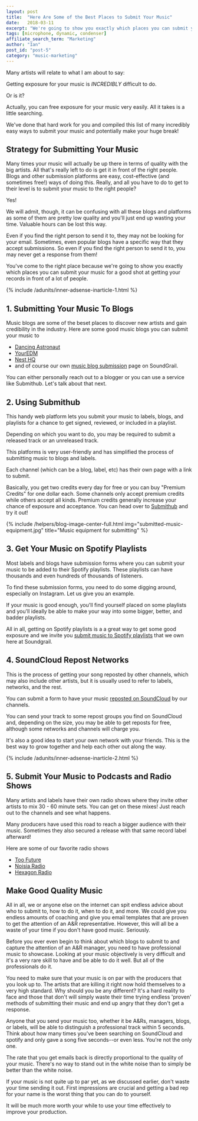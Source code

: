 ```yaml
---
layout: post
title:  "Here Are Some of the Best Places to Submit Your Music"
date:   2018-03-11
excerpt: "We're going to show you exactly which places you can submit your music for a good shot at getting your records in front of a lot of people."
tags: [microphone, dynamic, condenser]
affiliate_search_term: "Marketing"
author: "Ian"
post_id: "post-5"
category: "music-marketing"
---
```

Many artists will relate to what I am about to say:

Getting exposure for your music is _INCREDIBLY_ difficult to do.

Or is it?

Actually, you can free exposure for your music very easily. All it takes is a little searching.

We've done that hard work for you and compiled this list of many incredibly easy ways to submit your music and potentially make your huge break!

## Strategy for Submitting Your Music
Many times your music will actually be up there in terms of quality with the big artists. All that's really left to do is get it in front of the right people. Blogs and other submission platforms are easy, cost-effective (and sometimes free!) ways of doing this. Really, and all you have to do to get to their level is to submit your music to the right people?

Yes!

We will admit, though, it can be confusing with all these blogs and platforms as some of them are pretty low quality and you'll just end up wasting your time. Valuable hours can be lost this way.

Even if you find the right person to send it to, they may not be looking for your email. Sometimes, even popular blogs have a specific way that they accept submissions. So even if you find the right person to send it to, you may never get a response from them!

You've come to the right place because we're going to show you exactly which places you can submit your music for a good shot at getting your records in front of a lot of people.

{% include /adunits/inner-adsense-inarticle-1.html %}

## 1. Submitting Your Music To Blogs
Music blogs are some of the beset places to discover new artists and gain credibility in the industry. Here are some good music blogs you can submit your music to
* [Dancing Astronaut](https://dancingastronaut.com/)
* [YourEDM](https://www.youredm.com/)
* [Nest HQ](https://nesthq.com/)
* and of course our own [music blog submission](https://soundgrail.com/promotion/music-blog-feature/) page on SoundGrail.

You can either personally reach out to a blogger or you can use a service like Submithub. Let's talk about that next.

## 2. Using Submithub
This handy web platform lets you submit your music to labels, blogs, and playlists for a chance to get signed, reviewed, or included in a playlist.

Depending on which you want to do, you may be required to submit a released track or an unreleased track.

This platforms is very user-friendly and has simplified the process of submitting music to blogs and labels.

Each channel (which can be a blog, label, etc) has their own page with a link to submit.

Basically, you get two credits every day for free or you can buy "Premium Credits" for one dollar each. Some channels only accept premium credits while others accept all kinds. Premium credits generally increase your chance of exposure and acceptance. You can head over to [Submithub](https://www.submithub.com/) and try it out!

{% include /helpers/blog-image-center-full.html img="submitted-music-equipment.jpg" title="Music equipment for submitting" %}

## 3. Get Your Music on Spotify Playlists
Most labels and blogs have submission forms where you can submit your music to be added to their Spotify playlists. These playlists can have thousands and even hundreds of thousands of listeners.

To find these submission forms, you need to do some digging around, especially on Instagram. Let us give you an example.

If your music is good enough, you'll find yourself placed on some playlists and you'll ideally be able to make your way into some bigger, better, and badder playlists.

All in all, getting on Spotify playlists is a a great way to get some good exposure and we invite you [submit music to Spotify playlists](https://soundgrail.com/promotion/spotify-playlist/) that we own here at Soundgrail.

## 4. SoundCloud Repost Networks
This is the process of getting your song reposted by other channels, which may also include other artists, but it is usually used to refer to labels, networks, and the rest.

You can submit a form to have your music [reposted on SoundCloud](https://soundgrail.com/promotion/soundcloud-repost/) by our channels.

You can send your track to some repost groups you find on SoundCloud and, depending on the size, you may be able to get reposts for free, although some networks and channels will charge you.

It's also a good idea to start your own network with your friends. This is the best way to grow together and help each other out along the way.

{% include /adunits/inner-adsense-inarticle-2.html %}

## 5. Submit Your Music to Podcasts and Radio Shows
Many artists and labels have their own radio shows where they invite other artists to mix 30 - 60 minute sets. You can get on these mixes! Just reach out to the channels and see what happens.

Many producers have used this road to reach a bigger audience with their music. Sometimes they also secured a release with that same record label afterward!

Here are some of our favorite radio shows
* [Too Future](https://soundcloud.com/too-future-mixes)
* [Noisia Radio](https://soundcloud.com/noisiaradio)
* [Hexagon Radio](https://www.dondiablo.com/hexagonradio)

## Make Good Quality Music
All in all, we or anyone else on the internet can spit endless advice about who to submit to, how to do it, when to do it, and more. We could give you endless amounts of coaching and give you email templates that are proven to get the attention of an A&R representative. However, this will all be a waste of your time if you don't have good music. Seriously.

Before you ever even begin to think about which blogs to submit to and capture the attention of an A&R manager, you need to have professional music to showcase. Looking at your music objectively is very difficult and it's a very rare skill to have and be able to do it well. But all of the professionals do it.

You need to make sure that your music is on par with the producers that you look up to. The artists that are killing it right now hold themselves to a very high standard. Why should you be any different? It's a hard reality to face and those that don't will simply waste their time trying endless 'proven' methods of submitting their music and end up angry that they don't get a response.

Anyone that you send your music too, whether it be A&Rs, managers, blogs, or labels, will be able to distinguish a professional track within 5 seconds. Think about how many times you've been searching on SoundCloud and spotify and only gave a song five seconds--or even less. You're not the only one.

The rate that you get emails back is directly proportional to the quality of your music. There's no way to stand out in the white noise than to simply be better than the white noise.

If your music is not quite up to par yet, as we discussed earlier, don't waste your time sending it out. First impressions are crucial and getting a bad rep for your name is the worst thing that you can do to yourself.

It will be much more worth your while to use your time effectively to improve your production.
